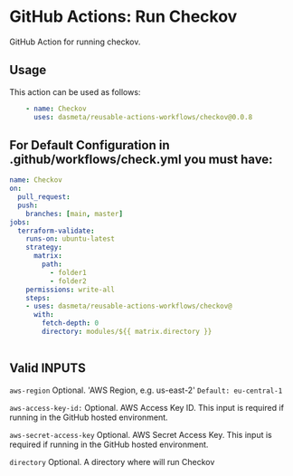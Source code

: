 # GitHub Actions: Run Checkov
GitHub Action for running checkov.

## Usage

This action can be used as follows:

```yaml
    - name: Checkov
      uses: dasmeta/reusable-actions-workflows/checkov@0.0.8
```

## For Default Configuration in .github/workflows/check.yml you must have:
```yaml
name: Checkov
on:
  pull_request:
  push:
    branches: [main, master]
jobs:
  terraform-validate:
    runs-on: ubuntu-latest
    strategy:
      matrix:
        path:
          - folder1
          - folder2
    permissions: write-all
    steps:
    - uses: dasmeta/reusable-actions-workflows/checkov@
      with:
        fetch-depth: 0
        directory: modules/${{ matrix.directory }}
        

```

## Valid INPUTS

`aws-region`
Optional. 'AWS Region, e.g. us-east-2'
`Default: eu-central-1`

`aws-access-key-id:` 
Optional. AWS Access Key ID. This input is required if running in the GitHub hosted environment.

`aws-secret-access-key`
Optional. AWS Secret Access Key. This input is required if running in the GitHub hosted environment.

`directory`
Optional. A directory where will run Checkov